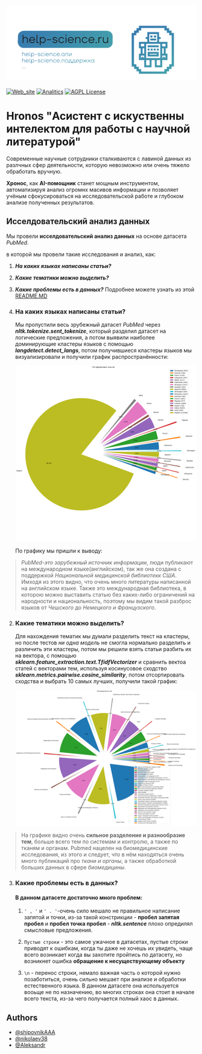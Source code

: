 ![Logo](Logo.png)


>####
[![Web_site](https://img.shields.io/badge/Web_site-Streamlit-803e75.svg)](/web_site_streamlit)
[![Analitics](https://img.shields.io/badge/Analitics-of_pubmed-87CEEB.svg)](/analitics)
[![AGPL License](https://img.shields.io/badge/license-AGPL-blue.svg)](http://www.gnu.org/licenses/agpl-3.0)
# Hronos "Асистент с искуственны интелектом для работы с научной литературой"

Современные научные сотрудники сталкиваются с лавиной данных из разлчных сфер деятельности, которую невозможно или очень тяжело обработать вручную.

**Хронос**, как **AI-помощник** станет мощным инструментом, автоматизируя анализ огромнх масивов информации и позволяет учёным сфокусироваться на исследовательской работе и глубоком анализе полученных результатов.




## Исселдовательский анализ данных

   Мы провели **исселдовательский анализ данных** на основе датасета *PubMed*.

   в которой мы провели такие исследования и анализ, как: 
   1. ___На каких языках написаны статьи?___
   2. ___Какие тематики можно выделить?___
   3. ___Какие проблемы есть в данных?___
Подробнее можете узнать из этой [README.MD](https://github.com/nikolaev38/hronos/blob/main/analitics/README.md)

1. ### На каких языках написаны статьи?
    Мы пропустили весь зрубежный датасет _PubMed_ через ___nltk.tokenize.sent_tokenize___, который разделил датасет на логические предложения, а потом выявили наиболее доминирующие кластеры языков с помощью ___langdetect.detect_langs___, потом получившиеся кластеры языков мы визуализировали и получили график распространённости:

    ![Граик распространения языков](analitics/image.png)

    По графику мы пришли к выводу:
    
>*PubMed-это зарубежный источник информации*, люди публикают на международном языке(английском), так же она создана с поддержкой *Национальной медицинской библиотекк США*. Имходя из этого видно, что очень много литературы написанной на английском языке. Также это международная библиотека, в которою можно выставить статью без каких-либо ограничений на народности и национальность, поэтому мы видим такой разброс языков от *Чешского* до *Немецкого и Французского*.


2. ### Какие тематики можно выделить?

    Для нахождения тематик мы думали разделить текст на кластеры, но после тестов *ни одна модель* не смогла нормально разделить и различить эти кластеры, потом мы решили взять статьи разбить их на вектора, с помощью ___sklearn.feature_extraction.text.TfidfVectorizer___ и сравнить вектоа статей с векторами тем, используя косинусовое сходство ___sklearn.metrics.pairwise.cosine_similarity___, потом отсортировать сходства и выбрать 10 самых лучших, получили такой график:

    ![График распространения тем](analitics/image-1.png)

>На графике видно очень **сильное разделение и разнообразие тем**, больше всего тем по системам и контролю, а также по тканям и органам. Pubmed нацелен на биомедицинские исследования, из этого и следует, что в нём находяться очень много публикаций про *ткани и органы*, а также обработкой больших данных в сфере *биомедицины*. 
3. ### Какие проблемы есть в данных?
   #### В данном датасете достаточно много проблем:

    1. ```' , '``` и ```' . '```-очень сило мешало не правильное написание запятой и точки, из-за такой        констрикции - **пробел запятая пробел** и **пробел точка пробел** - ___nltk.sentence___ плохо опредилял смысловые     предложения.

    2. ```Пустые строки``` - это самое ужачное в датасетах, пустые строки приводят к ошибкам, когда ты даже не         хочешь их увидеть, чаще всего возникает когда вы захотите пройтись по датасету, но возникнет ошибка         **обращение к несуществующему объекту**

    3. ```\n``` - перенос строки, немало важная часть о которой нужно позаботиться, очень сильно мешает при        анализе и обработки естественного языка. В данном датасете она используется вооьще не по назначению, во многих      строках она стоит в начале всего текста, из-за чего получается полный хаос в данных.
## Authors

- [@shipovnikAAA](https://github.com/shipovnikAAA)
- [@nikolaev38](https://github.com/nikolaev38)
- [@Aleksandr](https://github.com/Aleksandr)
